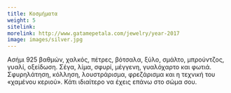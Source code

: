 ```yaml
---
title: Κοσμήματα
weight: 5
sitelink: 
morelink: http://www.gatamepetala.com/jewelry/year-2017
image: images/silver.jpg
---
```



Ασήμι 925 βαθμών, χαλκός, πέτρες, βότσαλα, ξύλο, σμάλτο, μπρούντζος, γυαλί, οξείδωση.
Σέγα, λίμα, σφυρί, μέγγενη, γυαλόχαρτο και φωτιά.
Σφυρηλάτηση, κόλληση, λουστράρισμα, φρεζάρισμα και η τεχνική του «χαμένου κεριού».
Κάτι ιδιαίτερο να έχεις επάνω στο σώμα σου.
